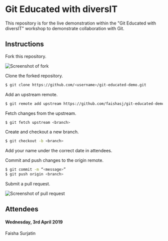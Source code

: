 # Git Educated with diversIT

This repository is for the live demonstration within the "Git Educated with diversIT" workshop to demonstrate collaboration with Git.

## Instructions

Fork this repository.

![Screenshot of fork](assets/fork.png)

Clone the forked repository.
```bash
$ git clone https://github.com/<username>/git-educated-demo.git
```

Add an upstream remote.

```bash
$ git remote add upstream https://github.com/faishasj/git-educated-demo.git
```

Fetch changes from the upstream.

```bash
$ git fetch upstream <branch>
```

Create and checkout a new branch.

```bash
$ git checkout -b <branch>
```

Add your name under the correct date in attendees.

Commit and push changes to the origin remote.

```bash
$ git commit -m “<message>”
$ git push origin <branch>

```

Submit a pull request.

![Screenshot of pull request](assets/pull_request.png)

## Attendees

#### Wednesday, 3rd April 2019

Faisha Surjatin